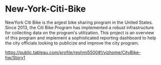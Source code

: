 # New-York-Citi-Bike

NewYork Citi Bike is the argest bike sharing program in the United States. Since 2013, the Citi Bike Program has implemented a robust infrastructure for collecting data on the program's utilization. 
This project is an overview of this program and implement a sophisticated reporting dashboard to help the city officials looking to publicize and improve the city program.

https://public.tableau.com/profile/reshmi5500#!/vizhome/CityBike-hw/Story1